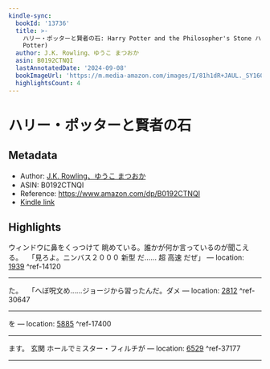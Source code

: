 ```yaml
---
kindle-sync:
  bookId: '13736'
  title: >-
    ハリー・ポッターと賢者の石: Harry Potter and the Philosopher's Stone ハリー・ポッタ (Harry
    Potter)
  author: J.K. Rowling、ゆうこ まつおか
  asin: B0192CTNQI
  lastAnnotatedDate: '2024-09-08'
  bookImageUrl: 'https://m.media-amazon.com/images/I/81h1dR+JAUL._SY160.jpg'
  highlightsCount: 4
---
```

# ハリー・ポッターと賢者の石
## Metadata
* Author: [J.K. Rowling、ゆうこ まつおか](https://www.amazon.comundefined)
* ASIN: B0192CTNQI
* Reference: https://www.amazon.com/dp/B0192CTNQI
* [Kindle link](kindle://book?action=open&asin=B0192CTNQI)

## Highlights
ウィンドウに鼻をくっつけて 眺めている。誰かが何か言っているのが聞こえる。 　「見ろよ。ニンバス２０００ 新型 だ…… 超 高速 だぜ」 — location: [1939](kindle://book?action=open&asin=B0192CTNQI&location=1939) ^ref-14120

---
た。 　「へぼ呪文め……ジョージから習ったんだ。ダメ — location: [2812](kindle://book?action=open&asin=B0192CTNQI&location=2812) ^ref-30647

---
を — location: [5885](kindle://book?action=open&asin=B0192CTNQI&location=5885) ^ref-17400

---
ます。 玄関 ホールでミスター・フィルチが — location: [6529](kindle://book?action=open&asin=B0192CTNQI&location=6529) ^ref-37177

---
